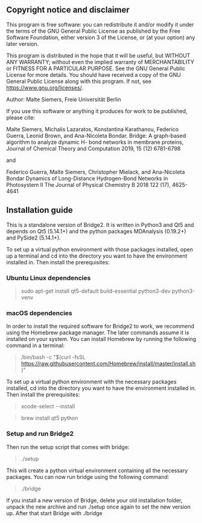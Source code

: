 ## Copyright notice and disclaimer

This program is free software: you can redistribute it and/or modify it under the terms of
the GNU General Public License as published by the Free Software Foundation, either
version 3 of the License, or (at your option) any later version.

This program is distributed in the hope that it will be useful, but WITHOUT ANY
WARRANTY; without even the implied warranty of MERCHANTABILITY or FITNESS FOR A
PARTICULAR PURPOSE. See the GNU General Public License for more details.
You should have received a copy of the GNU General Public License along with this
program. If not, see https://www.gnu.org/licenses/.

Author: Malte Siemers, Freie Universität Berlin

If you use this software or anything it produces for work to be published, please cite:

Malte Siemers, Michalis Lazaratos, Konstantina Karathanou, Federico Guerra, Leonid
Brown, and Ana-Nicoleta Bondar. Bridge: A graph-based algorithm to analyze dynamic H-
bond networks in membrane proteins, Journal of Chemical Theory and Computation 2019,
15 (12) 6781-6798

and

Federico Guerra, Malte Siemers, Christopher Mielack, and Ana-Nicoleta Bondar Dynamics of
Long-Distance Hydrogen-Bond Networks in Photosystem II The Journal of Physical
Chemistry B 2018 122 (17), 4625-4641

## Installation guide

This is a standalone version of Bridge2. It is written in Python3 and Qt5 and depends on Qt5
(5.14.1+) and the python packages MDAnalysis (0.19.2+) and PySide2 (5.14.1+).

To set up a virtual python environment with those packages installed, open up a terminal
and cd into the directory you want to have the environment installed in. Then install the
prerequisites:


### Ubuntu Linux dependencies

> sudo apt-get install qt5-default build-essential python3-dev python3-venv


### macOS dependencies

In order to install the required software for Bridge2 to work, we recommend using the 
Homebrew package manager. The later commands assume it is installed on your system. You can
install Homebrew by running the following command in a terminal:

> /bin/bash -c "$(curl -fsSL https://raw.githubusercontent.com/Homebrew/install/master/install.sh)"

To set up a virtual python environment with the necessary packages installed, cd into the directory 
you want to have the environment installed in. Then install the prerequisites:

> xcode-select --install

> brew install qt5 python


### Setup and run Bridge2

Then run the setup script that comes with bridge:

> ./setup

This will create a python virtual environment containing all the necessary packages.
You can now run bridge using the following command:

> ./bridge

If you install a new version of Bridge, delete your old installation folder, unpack the new
archive and run ./setup once again to set the new version up. After that start Bridge with 
./bridge
